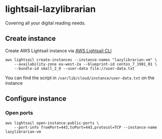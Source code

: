 # lightsail-lazylibrarian
  Covering all your digital reading needs. 

## Create instance
Create AWS Lightsail instance via [AWS Lightsail CLI](https://docs.aws.amazon.com/cli/latest/reference/lightsail/index.html "AWS Lightsail CLI")
```
aws lightsail create-instances --instance-names "lazylibrarian-vm" \
    --availability-zone eu-west-2a --blueprint-id centos_7_1901_01 \
    --bundle-id small_2_0 --user-data file://user-data.txt
```
You can find the script in `/var/lib/cloud/instance/user-data.txt` on the instance

## Configure instance
### Open ports
```
aws lightsail open-instance-public-ports \
    --port-info fromPort=443,toPort=443,protocol=TCP --instance-name lazylibrarian-vm
```
